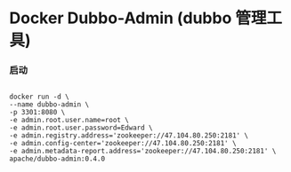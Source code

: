 # Docker Dubbo-Admin (dubbo 管理工具)

### 启动

```shell

docker run -d \
--name dubbo-admin \
-p 3301:8080 \
-e admin.root.user.name=root \
-e admin.root.user.password=Edward \
-e admin.registry.address='zookeeper://47.104.80.250:2181' \
-e admin.config-center='zookeeper://47.104.80.250:2181' \
-e admin.metadata-report.address='zookeeper://47.104.80.250:2181' \
apache/dubbo-admin:0.4.0

```

 
 